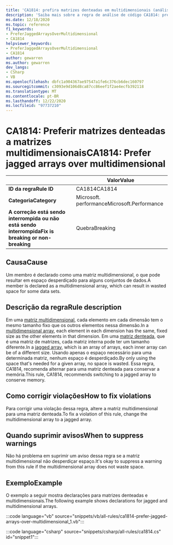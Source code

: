 ```yaml
---
title: 'CA1814: prefira matrizes denteadas em multidimensionais (análise de código)'
description: 'Saiba mais sobre a regra de análise de código CA1814: prefira matrizes denteadas em multidimensionais'
ms.date: 12/18/2020
ms.topic: reference
f1_keywords:
- PreferJaggedArraysOverMultidimensional
- CA1814
helpviewer_keywords:
- PreferJaggedArraysOverMultidimensional
- CA1814
author: gewarren
ms.author: gewarren
dev_langs:
- CSharp
- VB
ms.openlocfilehash: dbfc1a904367ae97547a1fe6c376cb6dec160797
ms.sourcegitcommit: c3093e9d106d8ca87cc86eef1f2ae4ecfb392118
ms.translationtype: MT
ms.contentlocale: pt-BR
ms.lasthandoff: 12/22/2020
ms.locfileid: "97737210"
---
```

# <a name="ca1814-prefer-jagged-arrays-over-multidimensional"></a><span data-ttu-id="851a5-103">CA1814: Preferir matrizes denteadas a matrizes multidimensionais</span><span class="sxs-lookup"><span data-stu-id="851a5-103">CA1814: Prefer jagged arrays over multidimensional</span></span>

| | <span data-ttu-id="851a5-104">Valor</span><span class="sxs-lookup"><span data-stu-id="851a5-104">Value</span></span> |
|-|-|
| <span data-ttu-id="851a5-105">**ID da regra**</span><span class="sxs-lookup"><span data-stu-id="851a5-105">**Rule ID**</span></span> |<span data-ttu-id="851a5-106">CA1814</span><span class="sxs-lookup"><span data-stu-id="851a5-106">CA1814</span></span>|
| <span data-ttu-id="851a5-107">**Categoria**</span><span class="sxs-lookup"><span data-stu-id="851a5-107">**Category**</span></span> |<span data-ttu-id="851a5-108">Microsoft. performance</span><span class="sxs-lookup"><span data-stu-id="851a5-108">Microsoft.Performance</span></span>|
| <span data-ttu-id="851a5-109">**A correção está sendo interrompida ou não está sendo interrompida**</span><span class="sxs-lookup"><span data-stu-id="851a5-109">**Fix is breaking or non-breaking**</span></span> |<span data-ttu-id="851a5-110">Quebra</span><span class="sxs-lookup"><span data-stu-id="851a5-110">Breaking</span></span>|

## <a name="cause"></a><span data-ttu-id="851a5-111">Causa</span><span class="sxs-lookup"><span data-stu-id="851a5-111">Cause</span></span>

<span data-ttu-id="851a5-112">Um membro é declarado como uma matriz multidimensional, o que pode resultar em espaço desperdiçado para alguns conjuntos de dados.</span><span class="sxs-lookup"><span data-stu-id="851a5-112">A member is declared as a multidimensional array, which can result in wasted space for some data sets.</span></span>

## <a name="rule-description"></a><span data-ttu-id="851a5-113">Descrição da regra</span><span class="sxs-lookup"><span data-stu-id="851a5-113">Rule description</span></span>

<span data-ttu-id="851a5-114">Em uma [matriz multidimensional](../../../csharp/programming-guide/arrays/multidimensional-arrays.md), cada elemento em cada dimensão tem o mesmo tamanho fixo que os outros elementos nessa dimensão.</span><span class="sxs-lookup"><span data-stu-id="851a5-114">In a [multidimensional array](../../../csharp/programming-guide/arrays/multidimensional-arrays.md), each element in each dimension has the same, fixed size as the other elements in that dimension.</span></span> <span data-ttu-id="851a5-115">Em uma [matriz denteada](../../../csharp/programming-guide/arrays/jagged-arrays.md), que é uma matriz de matrizes, cada matriz interna pode ter um tamanho diferente.</span><span class="sxs-lookup"><span data-stu-id="851a5-115">In a [jagged array](../../../csharp/programming-guide/arrays/jagged-arrays.md), which is an array of arrays, each inner array can be of a different size.</span></span> <span data-ttu-id="851a5-116">Usando apenas o espaço necessário para uma determinada matriz, nenhum espaço é desperdiçado.</span><span class="sxs-lookup"><span data-stu-id="851a5-116">By only using the space that's needed for a given array, no space is wasted.</span></span> <span data-ttu-id="851a5-117">Essa regra, CA1814, recomenda alternar para uma matriz denteada para conservar a memória.</span><span class="sxs-lookup"><span data-stu-id="851a5-117">This rule, CA1814, recommends switching to a jagged array to conserve memory.</span></span>

## <a name="how-to-fix-violations"></a><span data-ttu-id="851a5-118">Como corrigir violações</span><span class="sxs-lookup"><span data-stu-id="851a5-118">How to fix violations</span></span>

<span data-ttu-id="851a5-119">Para corrigir uma violação dessa regra, altere a matriz multidimensional para uma matriz denteada.</span><span class="sxs-lookup"><span data-stu-id="851a5-119">To fix a violation of this rule, change the multidimensional array to a jagged array.</span></span>

## <a name="when-to-suppress-warnings"></a><span data-ttu-id="851a5-120">Quando suprimir avisos</span><span class="sxs-lookup"><span data-stu-id="851a5-120">When to suppress warnings</span></span>

<span data-ttu-id="851a5-121">Não há problema em suprimir um aviso dessa regra se a matriz multidimensional não desperdiçar espaço.</span><span class="sxs-lookup"><span data-stu-id="851a5-121">It's okay to suppress a warning from this rule if the multidimensional array does not waste space.</span></span>

## <a name="example"></a><span data-ttu-id="851a5-122">Exemplo</span><span class="sxs-lookup"><span data-stu-id="851a5-122">Example</span></span>

<span data-ttu-id="851a5-123">O exemplo a seguir mostra declarações para matrizes denteadas e multidimensionais.</span><span class="sxs-lookup"><span data-stu-id="851a5-123">The following example shows declarations for jagged and multidimensional arrays.</span></span>

:::code language="vb" source="snippets/vb/all-rules/ca1814-prefer-jagged-arrays-over-multidimensional_1.vb":::

:::code language="csharp" source="snippets/csharp/all-rules/ca1814.cs" id="snippet1":::
